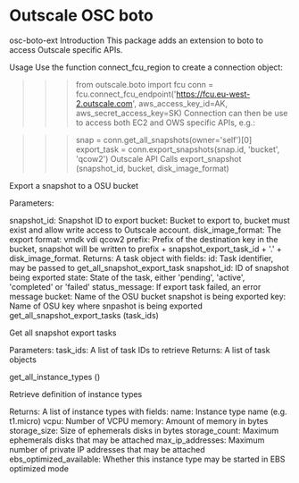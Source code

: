 # Outscale OSC boto 


osc-boto-ext
Introduction
This package adds an extension to boto to access Outscale specific APIs.

Usage
Use the function connect_fcu_region to create a connection object:

>>> from outscale.boto import fcu
>>> conn = fcu.connect_fcu_endpoint('https://fcu.eu-west-2.outscale.com',
                                    aws_access_key_id=AK,
                                    aws_secret_access_key=SK)
Connection can then be use to access both EC2 and OWS specific APIs, e.g.:

>>> snap = conn.get_all_snapshots(owner='self')[0]
>>> export_task = conn.export_snapshots(snap.id, 'bucket', 'qcow2')
Outscale API Calls
export_snapshot (snapshot_id, bucket, disk_image_format)

Export a snapshot to a OSU bucket

Parameters:

snapshot_id: Snapshot ID to export
bucket: Bucket to export to, bucket must exist and allow write access to Outscale account.
disk_image_format: The export format: vmdk vdi qcow2
prefix: Prefix of the destination key in the bucket, snapshot will be written to prefix + snapshot_export_task_id + '.' + disk_image_format.
Returns: A task object with fields:
id: Task identifier, may be passed to get_all_snapshot_export_task
snapshot_id: ID of snapshot being exported
state: State of the task, either 'pending', 'active', 'completed' or 'failed'
status_message: If export task failed, an error message
bucket: Name of the OSU bucket snapshot is being exported
key: Name of OSU key where snpashot is being exported
get_all_snapshot_export_tasks (task_ids)

Get all snapshot export tasks

Parameters:
task_ids: A list of task IDs to retrieve
Returns: A list of task objects

get_all_instance_types ()

Retrieve definition of instance types

Returns: A list of instance types with fields:
name: Instance type name (e.g. t1.micro)
vcpu: Number of VCPU
memory: Amount of memory in bytes
storage_size: Size of ephemerals disks in bytes
storage_count: Maximum ephemerals disks that may be attached
max_ip_addresses: Maximum number of private IP addresses that may be attached
ebs_optimized_available: Whether this instance type may be started in EBS optimized mode
